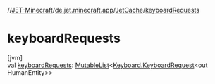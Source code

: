 //[JET-Minecraft](../../../index.md)/[de.jet.minecraft.app](../index.md)/[JetCache](index.md)/[keyboardRequests](keyboard-requests.md)

# keyboardRequests

[jvm]\
val [keyboardRequests](keyboard-requests.md): [MutableList](https://kotlinlang.org/api/latest/jvm/stdlib/kotlin.collections/-mutable-list/index.html)&lt;[Keyboard.KeyboardRequest](../../de.jet.minecraft.tool.input/-keyboard/-keyboard-request/index.md)&lt;out HumanEntity&gt;&gt;

